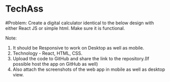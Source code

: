 # TechAss
#Problem: Create a digital calculator identical to the below
design with either React JS or simple html. Make sure it is
functional.

Note:
1. It should be Responsive to work on Desktop as well as mobile.
2. Technology - React, HTML, CSS.
3. Upload the code to GitHub and share the link to the repository.(If possible
host the app on GitHub as well)
4. Also attach the screenshots of the web app in mobile as well as
desktop view.
